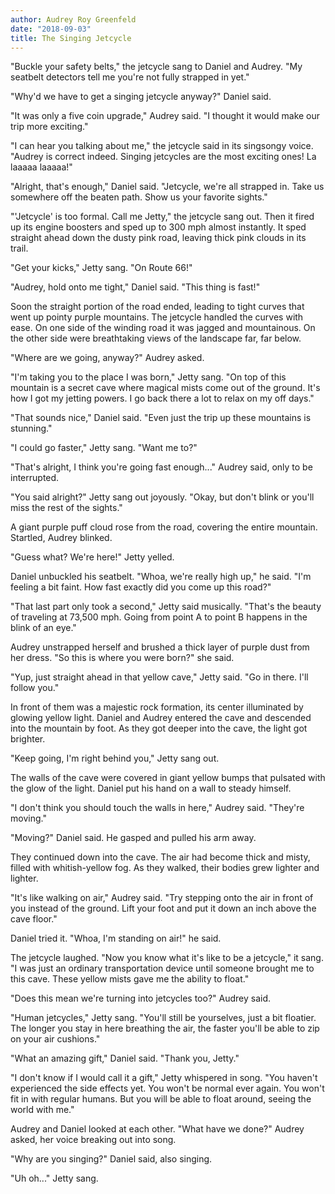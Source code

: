 ```yaml
---
author: Audrey Roy Greenfeld
date: "2018-09-03"
title: The Singing Jetcycle
---
```


"Buckle your safety belts," the jetcycle sang to Daniel and Audrey. "My seatbelt detectors tell me you're not fully strapped in yet."

"Why'd we have to get a singing jetcycle anyway?" Daniel said.

"It was only a five coin upgrade," Audrey said. "I thought it would make our trip more exciting."

"I can hear you talking about me," the jetcycle said in its singsongy voice. "Audrey is correct indeed. Singing jetcycles are the most exciting ones! La laaaaa laaaaa!"

"Alright, that's enough," Daniel said. "Jetcycle, we're all strapped in. Take us somewhere off the beaten path. Show us your favorite sights."

"'Jetcycle' is too formal. Call me Jetty," the jetcycle sang out. Then it fired up its engine boosters and sped up to 300 mph almost instantly. It sped straight ahead down the dusty pink road, leaving thick pink clouds in its trail.

"Get your kicks," Jetty sang. "On Route 66!"

"Audrey, hold onto me tight," Daniel said. "This thing is fast!"

Soon the straight portion of the road ended, leading to tight curves that went up pointy purple mountains. The jetcycle handled the curves with ease. On one side of the winding road it was jagged and mountainous. On the other side were breathtaking views of the landscape far, far below.

"Where are we going, anyway?" Audrey asked.

"I'm taking you to the place I was born," Jetty sang. "On top of this mountain is a secret cave where magical mists come out of the ground. It's how I got my jetting powers. I go back there a lot to relax on my off days."

"That sounds nice," Daniel said. "Even just the trip up these mountains is stunning."

"I could go faster," Jetty sang. "Want me to?"

"That's alright, I think you're going fast enough..." Audrey said, only to be interrupted.

"You said alright?" Jetty sang out joyously. "Okay, but don't blink or you'll miss the rest of the sights."

A giant purple puff cloud rose from the road, covering the entire mountain. Startled, Audrey blinked.

"Guess what? We're here!" Jetty yelled.

Daniel unbuckled his seatbelt. "Whoa, we're really high up," he said. "I'm feeling a bit faint. How fast exactly did you come up this road?"

"That last part only took a second," Jetty said musically. "That's the beauty of traveling at 73,500 mph. Going from point A to point B happens in the blink of an eye."

Audrey unstrapped herself and brushed a thick layer of purple dust from her dress. "So this is where you were born?" she said.

"Yup, just straight ahead in that yellow cave," Jetty said. "Go in there. I'll follow you."

In front of them was a majestic rock formation, its center illuminated by glowing yellow light. Daniel and Audrey entered the cave and descended into the mountain by foot. As they got deeper into the cave, the light got brighter.

"Keep going, I'm right behind you," Jetty sang out.

The walls of the cave were covered in giant yellow bumps that pulsated with the glow of the light. Daniel put his hand on a wall to steady himself.

"I don't think you should touch the walls in here," Audrey said. "They're moving."

"Moving?" Daniel said. He gasped and pulled his arm away.

They continued down into the cave. The air had become thick and misty, filled with whitish-yellow fog. As they walked, their bodies grew lighter and lighter.

"It's like walking on air," Audrey said. "Try stepping onto the air in front of you instead of the ground. Lift your foot and put it down an inch above the cave floor."

Daniel tried it. "Whoa, I'm standing on air!" he said.

The jetcycle laughed. "Now you know what it's like to be a jetcycle," it sang. "I was just an ordinary transportation device until someone brought me to this cave. These yellow mists gave me the ability to float."

"Does this mean we're turning into jetcycles too?" Audrey said.

"Human jetcycles," Jetty sang. "You'll still be yourselves, just a bit floatier. The longer you stay in here breathing the air, the faster you'll be able to zip on your air cushions."

"What an amazing gift," Daniel said. "Thank you, Jetty."

"I don't know if I would call it a gift," Jetty whispered in song. "You haven't experienced the side effects yet. You won't be normal ever again. You won't fit in with regular humans. But you will be able to float around, seeing the world with me."

Audrey and Daniel looked at each other. "What have we done?" Audrey asked, her voice breaking out into song.

"Why are you singing?" Daniel said, also singing.

"Uh oh..." Jetty sang.
